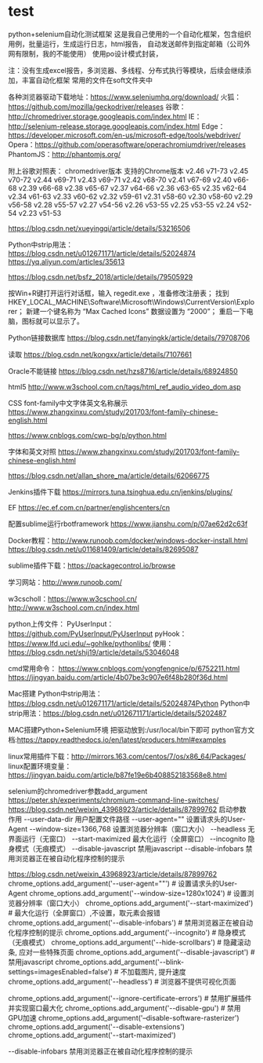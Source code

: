 ﻿# test
python+selenium自动化测试框架
这是我自己使用的一个自动化框架，包含组织用例，批量运行，生成运行日志，html报告，
自动发送邮件到指定邮箱（公司外网有限制，我的不能使用）
使用po设计模式封装，

注：没有生成excel报告，多浏览器、多线程、分布式执行等模块，后续会继续添加，丰富自动化框架
常用的文件在soft文件夹中

各种浏览器驱动下载地址：https://www.seleniumhq.org/download/
火狐：  https://github.com/mozilla/geckodriver/releases
谷歌：  http://chromedriver.storage.googleapis.com/index.html
IE：    http://selenium-release.storage.googleapis.com/index.html
Edge： https://developer.microsoft.com/en-us/microsoft-edge/tools/webdriver/
Opera：https://github.com/operasoftware/operachromiumdriver/releases
PhantomJS：http://phantomjs.org/

附上谷歌对照表：
chromedriver版本	支持的Chrome版本
v2.46	v71-73
v2.45	v70-72
v2.44	v69-71
v2.43	v69-71
v2.42	v68-70
v2.41	v67-69
v2.40	v66-68
v2.39	v66-68
v2.38	v65-67
v2.37	v64-66
v2.36	v63-65
v2.35	v62-64
v2.34	v61-63
v2.33	v60-62
v2.32	v59-61
v2.31	v58-60
v2.30	v58-60
v2.29	v56-58
v2.28	v55-57
v2.27	v54-56
v2.26	v53-55
v2.25	v53-55
v2.24	v52-54
v2.23	v51-53


https://blog.csdn.net/xueyingqi/article/details/53216506

Python中strip用法：https://blog.csdn.net/u012671171/article/details/52024874
https://yq.aliyun.com/articles/35613


https://blog.csdn.net/bsfz_2018/article/details/79505929

按Win+R键打开运行对话框，输入 regedit.exe ，准备修改注册表； 
找到 HKEY_LOCAL_MACHINE\Software\Microsoft\Windows\CurrentVersion\Explorer； 
新建一个键名称为 “Max Cached Icons” 数据设置为 “2000”； 
重启一下电脑，图标就可以显示了。



Python链接数据库
https://blog.csdn.net/fanyingkk/article/details/79708706

读取
https://blog.csdn.net/kongxx/article/details/7107661

Oracle不能链接
https://blog.csdn.net/hzs8716/article/details/68924850

html5
http://www.w3school.com.cn/tags/html_ref_audio_video_dom.asp

CSS font-family中文字体英文名称展示
https://www.zhangxinxu.com/study/201703/font-family-chinese-english.html

https://www.cnblogs.com/cwp-bg/p/python.html

字体和英文对照
https://www.zhangxinxu.com/study/201703/font-family-chinese-english.html

https://blog.csdn.net/allan_shore_ma/article/details/62066775

Jenkins插件下载
https://mirrors.tuna.tsinghua.edu.cn/jenkins/plugins/


EF
https://ec.ef.com.cn/partner/englishcenters/cn

配置sublime运行rbotframework
https://www.jianshu.com/p/07ae62d2c63f

Docker教程：http://www.runoob.com/docker/windows-docker-install.html
https://blog.csdn.net/u011681409/article/details/82695087

sublime插件下载：https://packagecontrol.io/browse

学习网站：http://www.runoob.com/

w3cscholl：https://www.w3cschool.cn/
http://www.w3school.com.cn/index.html

python上传文件：
  PyUserInput：https://github.com/PyUserInput/PyUserInput
  pyHook：https://www.lfd.uci.edu/~gohlke/pythonlibs/
  使用：https://blog.csdn.net/shij19/article/details/53046048
  
  
 cmd常用命令：
 https://www.cnblogs.com/yongfengnice/p/6752211.html
https://jingyan.baidu.com/article/4b07be3c907e6f48b280f36d.html

Mac搭建
Python中strip用法：https://blog.csdn.net/u012671171/article/details/52024874Python
Python中strip用法：https://blog.csdn.net/u012671171/article/details/5202487

MAC搭建Python+Selenium环境
把驱动放到:/usr/local/bin下即可
python官方文档:https://tappy.readthedocs.io/en/latest/producers.html#examples

linux常用插件下载：http://mirrors.163.com/centos/7/os/x86_64/Packages/
linux配置环境变量：https://jingyan.baidu.com/article/b87fe19e6b408852183568e8.html

selenium的chromedriver参数add_argument
https://peter.sh/experiments/chromium-command-line-switches/
https://blog.csdn.net/weixin_43968923/article/details/87899762
启动参数	作用
--user-data-dir 用户配置文件路径
--user-agent=""	设置请求头的User-Agent
--window-size=1366,768	设置浏览器分辨率（窗口大小）
--headless	无界面运行（无窗口）
--start-maximized	最大化运行（全屏窗口）
--incognito	隐身模式（无痕模式）
--disable-javascript	禁用javascript
--disable-infobars	禁用浏览器正在被自动化程序控制的提示

https://blog.csdn.net/weixin_43968923/article/details/87899762
chrome_options.add_argument('--user-agent=""')  # 设置请求头的User-Agent
chrome_options.add_argument('--window-size=1280x1024')  # 设置浏览器分辨率（窗口大小）
chrome_options.add_argument('--start-maximized')  # 最大化运行（全屏窗口）,不设置，取元素会报错
chrome_options.add_argument('--disable-infobars')  # 禁用浏览器正在被自动化程序控制的提示
chrome_options.add_argument('--incognito')  # 隐身模式（无痕模式）
chrome_options.add_argument('--hide-scrollbars')  # 隐藏滚动条, 应对一些特殊页面
chrome_options.add_argument('--disable-javascript')  # 禁用javascript
chrome_options.add_argument('--blink-settings=imagesEnabled=false')  # 不加载图片, 提升速度
chrome_options.add_argument('--headless')  # 浏览器不提供可视化页面

chrome_options.add_argument('--ignore-certificate-errors')  # 禁用扩展插件并实现窗口最大化
chrome_options.add_argument('--disable-gpu')  # 禁用GPU加速
chrome_options.add_argument('–disable-software-rasterizer')
chrome_options.add_argument('--disable-extensions')
chrome_options.add_argument('--start-maximized')

--disable-infobars	禁用浏览器正在被自动化程序控制的提示
